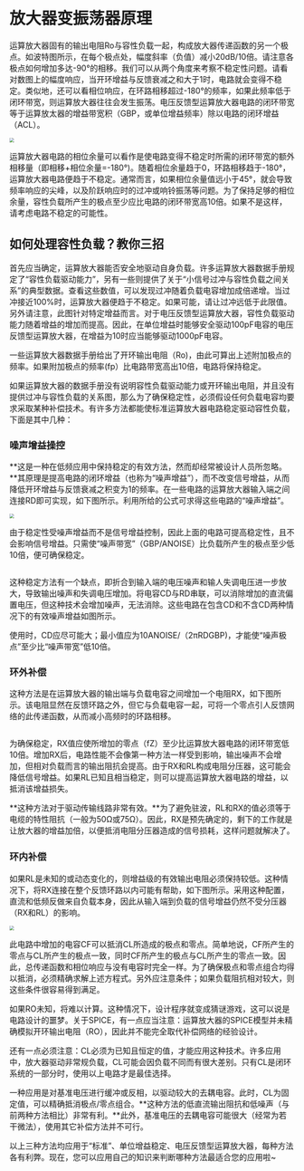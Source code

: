 # 放大器变振荡器原理



运算放大器固有的输出电阻Ro与容性负载一起，构成放大器传递函数的另一个极点。如波特图所示，在每个极点处，幅度斜率（负值）减小20dB/10倍。请注意各极点如何增加多达-90°的相移。我们可以从两个角度来考察不稳定性问题。请看对数图上的幅度响应，当开环增益与反馈衰减之和大于1时，电路就会变得不稳定。类似地，还可以看相位响应，在环路相移超过-180°的频率，如果此频率低于闭环带宽，则运算放大器往往会发生振荡。电压反馈型运算放大器电路的闭环带宽等于运算放太器的增益带宽积（GBP，或单位增益频率）除以电路的闭环增益（ACL）。

<img src="https://mythidea.oss-cn-beijing.aliyuncs.com/Snipaste_2020-12-14_23-47-45.png" style="zoom:50%;" />

运算放大器电路的相位余量可以看作是使电路变得不稳定时所需的闭环带宽的额外相移量（即相移+相位余量=-180°)。随着相位余量趋于0，环路相移趋于-180°，运算放大器电路便趋于不稳定。通常而言，如果相位余量值远小于45°，就会导致频率响应的尖峰，以及阶跃响应时的过冲或响铃振荡等问题。为了保持足够的相位余量，容性负载所产生的极点至少应比电路的闭环带宽高10倍。如果不是这样，请考虑电路不稳定的可能性。

## **如何处理容性负载？教你三招**



首先应当确定，运算放大器能否安全地驱动自身负载。许多运算放大器数据手册规定了“容性负载驱动能力”，另有一些则提供了关于“小信号过冲与容性负载之间关系”的典型数据。查看这些数值，可以发现过冲随着负载电容增加成倍递增。当过冲接近100%时，运算放大器便趋于不稳定。如果可能，请让过冲远低于此限值。另外请注意，此图针对特定增益而言。对于电压反馈型运算放大器，容性负载驱动能力随着增益的增加而提高。因此，在单位增益时能够安全驱动100pF电容的电压反馈型运算放大器，在增益为10时应当能够驱动1000pF电容。

一些运算放大器数据手册给出了开环输出电阻（Ro)，由此可算出上述附加极点的频率。如果附加极点的频率(fp）比电路带宽高出10倍，电路将保持稳定。

如果运算放大器的数据手册没有说明容性负载驱动能力或开环输出电阻，并且没有提供过冲与容性负载的关系图，那么为了确保稳定性，必须假设任何负载电容均要求采取某种补偿技术。有许多方法都能使标准运算放大器电路稳定驱动容性负载，下面是其中几种：

### **噪声增益操控**

**这是一种在低频应用中保持稳定的有效方法，然而却经常被设计人员所忽略。**其原理是提高电路的闭环增益（也称为“噪声增益”），而不改变信号增益，从而降低开环增益与反馈衰减之积变为1的频率。在一些电路的运算放大器输入端之间连接RD即可实现，如下图所示。利用所给的公式可求得这些电路的“噪声增益”。

<img src="https://mythidea.oss-cn-beijing.aliyuncs.com/Snipaste_2020-12-14_23-49-17.png" style="zoom:50%;" />



由于稳定性受噪声增益而不是信号增益控制，因此上面的电路可提高稳定性，且不会影响信号增益。只需使“噪声带宽”（GBP/ANOISE）比负载所产生的极点至少低10倍，便可确保稳定。

<img src="https://mythidea.oss-cn-beijing.aliyuncs.com/Snipaste_2020-12-14_23-50-02.png" alt="" style="zoom: 50%;" />

这种稳定方法有一个缺点，即折合到输入端的电压噪声和输人失调电压进一步放大，导致输出噪声和失调电压增加。将电容CD与RD串联，可以消除增加的直流偏置电压，但这种技术会增加噪声，无法消除。这些电路在包含CD和不含CD两种情况下的有效噪声增益如图所示。

使用时，CD应尽可能大；最小值应为10ANOISE/（2πRDGBP)，才能使“噪声极点”至少比“噪声带宽”低10倍。

### **环外补偿**

这种方法是在运算放大器的输出端与负载电容之间增加一个电阻RX，如下图所示。该电阻显然在反馈环路之外，但它与负载电容一起，可将一个零点引人反馈网络的此传递函数，从而减小高频时的环路相移。

<img src="https://mythidea.oss-cn-beijing.aliyuncs.com/Snipaste_2020-12-14_23-51-47.png" alt="" style="zoom: 50%;" />



为确保稳定，RX值应使所增加的零点（fZ）至少比运算放大器电路的闭环带宽低10倍。增加RX后，电路性能不会像第一种方法一样受到影响，输出噪声不会增加，但相对负载而言的输出阻抗会提高。由于RX和RL构成电阻分压器，这可能会降低信号增益。如果RL已知且相当稳定，则可以提高运算放大器电路的增益，以抵消该增益损失。

**这种方法对于驱动传输线路非常有效。**为了避免驻波，RL和RX的值必须等于电缆的特性阻抗（一般为50Ω或75Ω）。因此，RX是预先确定的，剩下的工作就是让放大器的增益加倍，以便抵消电阻分压器造成的信号损耗，这样问题就解决了。![img](data:image/gif;base64,iVBORw0KGgoAAAANSUhEUgAAAAEAAAABCAYAAAAfFcSJAAAADUlEQVQImWNgYGBgAAAABQABh6FO1AAAAABJRU5ErkJggg==)

### **环内补偿**

如果RL是未知的或动态变化的，则增益级的有效输出电阻必须保持较低。这种情况下，将RX连接在整个反馈环路以内可能有帮助，如下图所示。采用这种配置，直流和低频反做来自负载本身，因此从输入端到负载的信号增益仍然不受分压器（RX和RL）的影响。

<img src="https://mythidea.oss-cn-beijing.aliyuncs.com/Snipaste_2020-12-14_23-52-36.png" style="zoom:50%;" />



此电路中增加的电容CF可以抵消CL所造成的极点和零点。简单地说，CF所产生的零点与CL所产生的极点一致，同时CF所产生的极点与CL所产生的零点一致。因此，总传递函数和相位响应与没有电容时完全一样。为了确保极点和零点组合均得以抵消，必须精确求解上述方程式。另外应注意条件；如果负载阻抗相对较大，则这些条件很容易得到满足。

如果RO未知，将难以计算。这种情况下，设计程序就变成猜谜游戏，这可以说是电路设计的噩梦。关于SPICE，有一点应当注意：运算放大器的SPICE模型并未精确模拟开环输出电阻（RO），因此并不能完全取代补偿网络的经验设计。

还有一点必须注意：CL必须为已知且恒定的值，才能应用这种技术。许多应用中，放大器驱动非常规负载，CL可能会因负载不同而有很大差别。只有CL是闭环系统的一部分时，使用以上电路才是最佳选择。

一种应用是对基准电压进行缓冲或反相，以驱动较大的去耦电容。此时，CL为固定值，可以精确抵消极点/零点组合。**这种方法的低直流输出阻抗和低噪声（与前两种方法相比）非常有利。**此外，基准电压的去耦电容可能很大（经常为若干微法），使用其它补偿方法并不可行。

以上三种方法均应用于“标准”、单位增益稳定、电压反馈型运算放大器，每种方法各有利弊。现在，您可以应用自己的知识来判断哪种方法最适合您的应用啦~